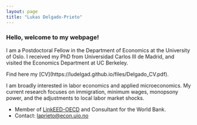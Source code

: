 ```yaml
---
layout: page
title: "Lukas Delgado-Prieto"
---
```

 
### Hello, welcome to my webpage! 
 
<p align="left" > 
I am a Postdoctoral Fellow in the Department of Economics at the University of Oslo. I received my PhD from Universidad Carlos III de Madrid, and visited the Economics Department at UC Berkeley.
</p> Find here my [CV](https://ludelgad.github.io/files/Delgado_CV.pdf).

<p align="left" >  
I am broadly interested in labor economics and applied microeconomics. My current research focuses on immigration, minimum wages, monopsony power, and the adjustments to local labor market shocks.
</p>

 - Member of [LinkEED-OECD](https://www.oecd.org/en/about/projects/linkeed-200.html) and Consultant for the World Bank.
 - Contact: [laprieto@econ.uio.no](mailto:laprieto@econ.uio.no)
